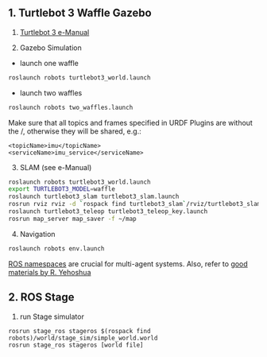 ## 1. Turtlebot 3 Waffle Gazebo

1. [Turtlebot 3 e-Manual](http://emanual.robotis.com/docs/en/platform/turtlebot3/overview/)

2. Gazebo Simulation
- launch one waffle  
```bash
roslaunch robots turtlebot3_world.launch
```  
- launch two waffles  
```bash
roslaunch robots two_waffles.launch
```  
Make sure that all topics and frames specified in URDF Plugins are without the /, otherwise they will be shared, e.g.:  
```
<topicName>imu</topicName>
<serviceName>imu_service</serviceName>
```

3. SLAM (see e-Manual)  
```bash
roslaunch robots turtlebot3_world.launch
export TURTLEBOT3_MODEL=waffle
roslaunch turtlebot3_slam turtlebot3_slam.launch
rosrun rviz rviz -d `rospack find turtlebot3_slam`/rviz/turtlebot3_slam.rviz
roslaunch turtlebot3_teleop turtlebot3_teleop_key.launch
rosrun map_server map_saver -f ~/map
```

4. Navigation  
```bash
roslaunch robots env.launch
```  
[ROS namespaces](http://wiki.ros.org/Names) are crucial for multi-agent systems. Also, refer to [good materials by R. Yehoshua](http://u.cs.biu.ac.il/~yehoshr1/89-689/)

## 2. ROS Stage
1. run Stage simulator  
```
rosrun stage_ros stageros $(rospack find robots)/world/stage_sim/simple_world.world  
rosrun stage_ros stageros [world file]
```  
